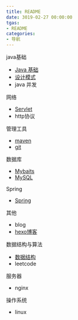 ```yaml
---
title: README
date: 3019-02-27 00:00:00
tgas: 
- README
categories: 
- 导航
---
```


java基础
- [Java 基础](https://famelsy.github.io/2019/03/08/JAVA-README/)
- [设计模式](https://famelsy.github.io/2019/03/08/Design-Patterns-README/)
- java 并发


网络
- [Servlet](https://famelsy.github.io/2019/03/09/SERVLET-README/)
- http协议

管理工具
- [maven](https://famelsy.github.io/2019/03/09/Maven-README/)
- [git](https://famelsy.github.io/2019/03/09/git/)

数据库
- [Mybaits](https://famelsy.github.io/2019/03/09/MyBatis-README/)
- [MySQL](https://famelsy.github.io/2019/03/09/MySQL-README/)

Spring
- [Spring](https://famelsy.github.io/2019/03/08/Spring-README/)

其他
- blog
- [hexo博客](https://famelsy.github.io/2019/03/09/hexo%E6%8D%A3%E9%BC%93%E7%AC%94%E8%AE%B0/)

数据结构与算法
- [数据结构](https://famelsy.github.io/2019/03/16/Data-Structure-README/)
- leetcode

服务器
- nginx

操作系统
- linux


